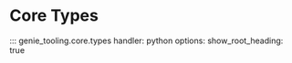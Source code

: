 # Core Types

::: genie_tooling.core.types
    handler: python
    options:
      show_root_heading: true